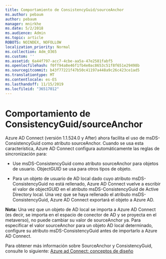 ```yaml
---
title: Comportamiento de ConsistencyGuid/sourceAnchor
ms.author: pebaum
author: pebaum
manager: mnirkhe
ms.date: 5/2/2018
ms.audience: Admin
ms.topic: article
ROBOTS: NOINDEX, NOFOLLOW
localization_priority: Normal
ms.collection: Adm_O365
ms.custom: ''
ms.assetid: 6a44f797-acc7-4cbe-aa5a-47e2581fabf5
ms.openlocfilehash: f0ff94a8e46f1fb4e0ac8653c51f8f651e29498b
ms.sourcegitcommit: b43f77221f47b50c41197a448a9c26c423ce1ad5
ms.translationtype: MT
ms.contentlocale: es-ES
ms.lasthandoff: 11/15/2019
ms.locfileid: "36517012"
---
```

# <a name="consistencyguid--sourceanchor-behavior"></a>Comportamiento de ConsistencyGuid/sourceAnchor

Azure AD Connect (versión 1.1.524.0 y After) ahora facilita el uso de msDS-ConsistencyGuid como atributo sourceAnchor. Cuando se usa esta característica, Azure AD Connect configura automáticamente las reglas de sincronización para:
  
- Use msDS-ConsistencyGuid como atributo sourceAnchor para objetos de usuario. ObjectGUID se usa para otros tipos de objeto.
    
- Para un objeto de usuario de AD local dado cuyo atributo msDS-ConsistencyGuid no está rellenado, Azure AD Connect vuelve a escribir el valor de objectGUID en el atributo msDS-ConsistencyGuid de Active Directory local. Una vez que se haya rellenado el atributo msDS-ConsistencyGuid, Azure AD Connect exportará el objeto a Azure AD.
    
 **Nota:** Una vez que un objeto de AD local se importa a Azure AD Connect (es decir, se importa en el espacio de conector de AD y se proyecta en el metaverso), no puede cambiar su valor de sourceAnchor ya. Para especificar el valor sourceAnchor para un objeto AD local determinado, configure su atributo msDS-ConsistencyGuid antes de importarlo a Azure AD Connect. 
  
Para obtener más información sobre SourceAnchor y ConsistencyGuid, consulte lo siguiente: [Azure ad Connect: conceptos de diseño](https://docs.microsoft.com/azure/active-directory/connect/active-directory-aadconnect-design-concepts)
  

